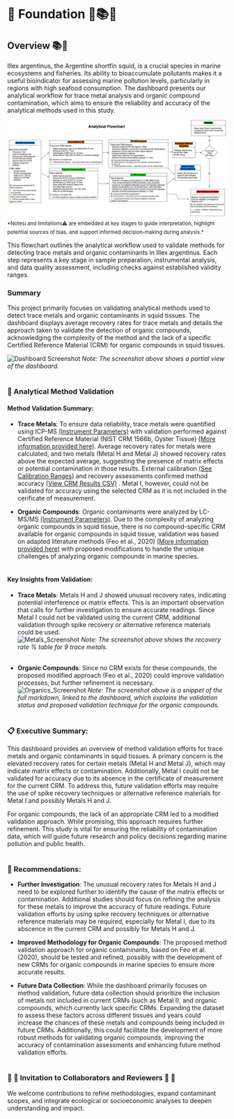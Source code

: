 # 🧱 Foundation 🧱📚🦑

## Overview 📚🦑

Illex argentinus, the Argentine shortfin squid, is a crucial species in marine ecosystems and fisheries. Its ability to bioaccumulate pollutants makes it a useful bioindicator for assessing marine pollution levels, particularly in regions with high seafood consumption. The dashboard presents our analytical workflow for trace metal analysis and organic compound contamination, which aims to ensure the reliability and accuracy of the analytical methods used in this study.<br>

<img src="../docs/Analytical_flowchart.svg" alt="Analytical Workflow">
<sub> *Notesℹ️ and limitations⚠️ are embedded at key stages to guide interpretation, highlight potential sources of bias, and support informed decision-making during analysis.* </sub>

This flowchart outlines the analytical workflow used to validate methods for detecting trace metals and organic contaminants in Illex argentinus. Each step represents a key stage in sample preparation, instrumental analysis, and data quality assessment, including checks against established validity ranges. 



### Summary
This project primarily focuses on validating analytical methods used to detect trace metals and organic contaminants in squid tissues. The dashboard displays average recovery rates for trace metals and details the approach taken to validate the detection of organic compounds, acknowledging the complexity of the method and the lack of a specific Certified Reference Material (CRM) for organic compounds in squid tissues. 

![Dashboard Screenshot](https://drive.google.com/uc?export=view&id=1PD2BbKdcjNXCILbI2lW43rVXJX92xunH)
*Note: The screenshot above shows a partial view of the dashboard.*
<br><br>


### 🧪 Analytical Method Validation<br>


####  Method Validation Summary:

- **Trace Metals**: To ensure data reliability, trace metals were quantified using ICP-MS [(Instrument Parameters)](Methodology/Metals/Instrumnt_Param.pdf) with validation performed against Certified Reference Material (NIST CRM 1566b, Oyster Tissue) [(More information provided here)](https://tsapps.nist.gov/srmext/certificates/1566b.pdf). Average recovery rates for metals were calculated, and two metals (Metal H and Metal J) showed recovery rates above the expected average, suggesting the presence of matrix effects or potential contamination in those results. External calibration [(See Calibration Ranges)](Methodology/Metals/Calib_Stand_Rangs.png) and recovery assessments confirmed method accuracy [(View CRM Results CSV)](https://github.com/Euchie23/SquidStack/blob/main/docs/Metals/recovery_rate.csv)  . Metal I, however, could not be validated for accuracy using the selected CRM as it is not included in the cerificate of measurement.<br>

- **Organic Compounds**: Organic contaminants were analyzed by LC-MS/MS [(Instrument Parameters)](Methodology/Organics/Instrumnt_Params.pdf). Due to the complexity of analyzing organic compounds in squid tissue, there is no compound-specific CRM available for organic compounds in squid tissue, validation was based on adapted literature methods (Feo et al., 2020) [(More information provided here)](Methodology/Organics/Anlyt_Method_Valid_Organics.md) with proposed modifications to handle the unique challenges of analyzing organic compounds in marine species.<br><br>


#### Key Insights from Validation:
- **Trace Metals**: Metals H and J showed unusual recovery rates, indicating potential interference or matrix effects. This is an important observation that calls for further investigation to ensure accurate readings. Since Metal I could not be validated using the current CRM, additional validation through spike recovery or alternative reference materials could be used. <br>
  ![Metals_Screenshot](https://drive.google.com/uc?export=view&id=1lm4IUYNWdwMEkOOJQAaUIYPSUNJRmfzI)
  *Note: The screenshot above shows the recovery rate % table for 9 trace metals.* <br><br>
  
- **Organic Compounds**: Since no CRM exists for these compounds, the proposed modified approach (Feo et al., 2020) could improve validation processes, but further refinement is necessary.<br>
 ![Organics_Screenshot](https://drive.google.com/uc?export=view&id=1-1Lcn3j4kFZKxzO1R5HT6lU6Ir_MxhIR)
*Note: The screenshot above is a snippet of the full markdown, linked to the dashboard, which explains the validation status and proposed validation technique for the organic compounds.*
<br><br>

### 📋 Executive Summary:
This dashboard provides an overview of method validation efforts for trace metals and organic contaminants in squid tissues. A primary concern is the elevated recovery rates for certain metals (Metal H and Metal J), which may indicate matrix effects or contamination. Additionally, Metal I could not be validated for accuracy due to its absence in the certificate of measurement for the current CRM. To address this, future validation efforts may require the use of spike recovery techniques or alternative reference materials for Metal I and possibly Metals H and J.

For organic compounds, the lack of an appropriate CRM led to a modified validation approach. While promising, this approach requires further refinement. This study is vital for ensuring the reliability of contamination data, which will guide future research and policy decisions regarding marine pollution and public health.<br><br>

### 📝 Recommendations:

- **Further Investigation**: The unusual recovery rates for Metals H and J need to be explored further to identify the cause of the matrix effects or contamination. Additional studies should focus on refining the analysis for these metals to improve the accuracy of future readings. Future validation efforts by using spike recovery techniques or alternative reference materials may be required, especially for Metal I, due to its abscence in the current CRM and possibly for Metals H and J.

- **Improved Methodology for Organic Compounds**: The proposed method validation approach for organic contaminants, based on Feo et al. (2020), should be tested and refined, possibly with the development of new CRMs for organic compounds in marine species to ensure more accurate results.

- **Future Data Collection**: While the dashboard primarily focuses on method validation, future data collection should prioritize the inclusion of metals not included in current CRMs (such as Metal I), and organic compounds, which currently lack specific CRMs. Expanding the dataset to assess these factors across different tissues and years could increase the chances of these metals and compounds being included in future CRMs. Additionally, this could facilitate the development of more robust methods for validating organic compounds, improving the accuracy of contamination assessments and enhancing future method validation efforts.<br><br>


### 🤝 💬 Invitation to Collaborators and Reviewers 💬 🤝

We welcome contributions to refine methodologies, expand contaminant scopes, and integrate ecological or socioeconomic analyses to deepen understanding and impact.
